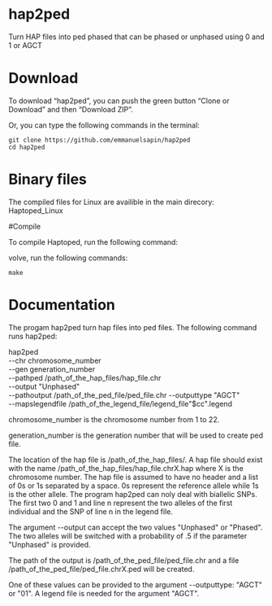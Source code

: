 # hap2ped

Turn HAP files into ped phased that can be phased or unphased using 0 and 1 or AGCT 

# Download

To download “hap2ped”, you can push the green button “Clone or Download” and then “Download ZIP”.

Or, you can type the following commands in the terminal:

    git clone https://github.com/emmanuelsapin/hap2ped
    cd hap2ped


# Binary files

The compiled files for Linux are availible in the main direcory: Haptoped_Linux

#Compile

To compile Haptoped, run the following command:

volve, run the following commands:

    make


# Documentation

The progam hap2ped turn hap files into ped files. The following command runs hap2ped:


   hap2ped \
	--chr chromosome_number \
	--gen generation_number \
	--pathped /path_of_the_hap_files/hap_file.chr \
	--output "Unphased" \
	--pathoutput /path_of_the_ped_file/ped_file.chr
	--outputtype "AGCT" \
	--mapslegendfile /path_of_the_legend_file/legend_file"$cc".legend

chromosome_number is the chromosome number from 1 to 22.

generation_number is the generation number that will be used to create ped file.

The location of the hap file is /path_of_the_hap_files/. A hap file should exist with the name /path_of_the_hap_files/hap_file.chrX.hap where X is the chromosome number. The hap file is assumed to have no header and a list of 0s or 1s separated by a space. 0s represent the reference allele while 1s is the other allele. The program hap2ped can noly deal with biallelic SNPs. The first two 0 and 1 and line n represent the two alleles of the first individual and the SNP of line n in the legend file.

The argument --output can accept the two values "Unphased" or "Phased". The two alleles will be switched with a probability of .5 if the parameter "Unphased" is provided.

The path of the output is /path_of_the_ped_file/ped_file.chr and a file /path_of_the_ped_file/ped_file.chrX.ped will be created.

One of these values can be provided to the argument --outputtype: "AGCT" or "01". A legend file is needed for the argument "AGCT".







